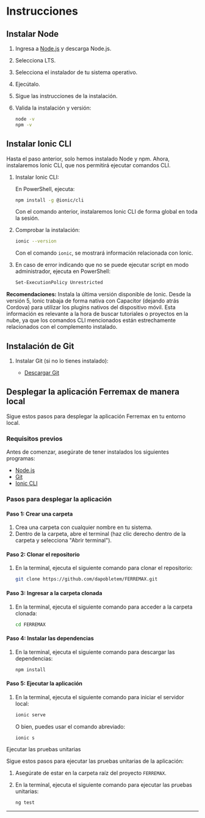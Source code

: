 # Instrucciones

## Instalar Node

1. Ingresa a [Node.js](https://nodejs.org/en/download/) y descarga Node.js.
2. Selecciona LTS.
3. Selecciona el instalador de tu sistema operativo.
4. Ejecútalo.
5. Sigue las instrucciones de la instalación.
6. Valida la instalación y versión:

    ```sh
    node -v
    npm -v
    ```

## Instalar Ionic CLI

Hasta el paso anterior, solo hemos instalado Node y npm. Ahora, instalaremos Ionic CLI, que nos permitirá ejecutar comandos CLI.

1. Instalar Ionic CLI:

    En PowerShell, ejecuta:

    ```sh
    npm install -g @ionic/cli
    ```

    Con el comando anterior, instalaremos Ionic CLI de forma global en toda la sesión.

2. Comprobar la instalación:

    ```sh
    ionic --version
    ```

    Con el comando `ionic`, se mostrará información relacionada con Ionic.

3. En caso de error indicando que no se puede ejecutar script en modo administrador, ejecuta en PowerShell:

    ```sh
    Set-ExecutionPolicy Unrestricted
    ```

**Recomendaciones:** Instala la última versión disponible de Ionic. Desde la versión 5, Ionic trabaja de forma nativa con Capacitor (dejando atrás Cordova) para utilizar los plugins nativos del dispositivo móvil. Esta información es relevante a la hora de buscar tutoriales o proyectos en la nube, ya que los comandos CLI mencionados están estrechamente relacionados con el complemento instalado.

## Instalación de Git

1. Instalar Git (si no lo tienes instalado):

    - [Descargar Git](https://git-scm.com/downloads)


## Desplegar la aplicación Ferremax de manera local

Sigue estos pasos para desplegar la aplicación Ferremax en tu entorno local.

### Requisitos previos

Antes de comenzar, asegúrate de tener instalados los siguientes programas:

- [Node.js](https://nodejs.org/)
- [Git](https://git-scm.com/)
- [Ionic CLI](https://ionicframework.com/docs/cli)

### Pasos para desplegar la aplicación

#### Paso 1: Crear una carpeta

1. Crea una carpeta con cualquier nombre en tu sistema.
2. Dentro de la carpeta, abre el terminal (haz clic derecho dentro de la carpeta y selecciona "Abrir terminal").

#### Paso 2: Clonar el repositorio

1. En la terminal, ejecuta el siguiente comando para clonar el repositorio:

    ```bash
    git clone https://github.com/dapobletem/FERREMAX.git
    ```

#### Paso 3: Ingresar a la carpeta clonada

1. En la terminal, ejecuta el siguiente comando para acceder a la carpeta clonada:

    ```bash
    cd FERREMAX
    ```

#### Paso 4: Instalar las dependencias

1. En la terminal, ejecuta el siguiente comando para descargar las dependencias:

    ```bash
    npm install
    ```

#### Paso 5: Ejecutar la aplicación

1. En la terminal, ejecuta el siguiente comando para iniciar el servidor local:

    ```bash
    ionic serve
    ```

    O bien, puedes usar el comando abreviado:

    ```bash
    ionic s
    ```

Ejecutar las pruebas unitarias

Sigue estos pasos para ejecutar las pruebas unitarias de la aplicación:

1. Asegúrate de estar en la carpeta raíz del proyecto `FERREMAX`.
2. En la terminal, ejecuta el siguiente comando para ejecutar las pruebas unitarias:

    ```bash
    ng test
    ```

---
